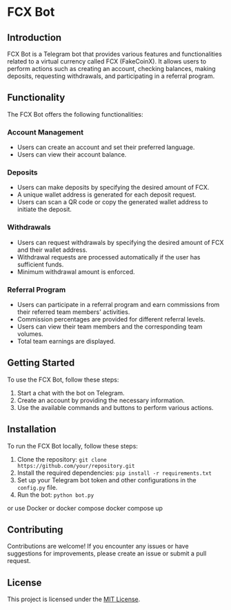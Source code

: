 # FCX Bot

## Introduction
FCX Bot is a Telegram bot that provides various features and functionalities related to a virtual currency called FCX (FakeCoinX). It allows users to perform actions such as creating an account, checking balances, making deposits, requesting withdrawals, and participating in a referral program.

## Functionality
The FCX Bot offers the following functionalities:

### Account Management
- Users can create an account and set their preferred language.
- Users can view their account balance.

### Deposits
- Users can make deposits by specifying the desired amount of FCX.
- A unique wallet address is generated for each deposit request.
- Users can scan a QR code or copy the generated wallet address to initiate the deposit.

### Withdrawals
- Users can request withdrawals by specifying the desired amount of FCX and their wallet address.
- Withdrawal requests are processed automatically if the user has sufficient funds.
- Minimum withdrawal amount is enforced.

### Referral Program
- Users can participate in a referral program and earn commissions from their referred team members' activities.
- Commission percentages are provided for different referral levels.
- Users can view their team members and the corresponding team volumes.
- Total team earnings are displayed.

## Getting Started
To use the FCX Bot, follow these steps:
1. Start a chat with the bot on Telegram.
2. Create an account by providing the necessary information.
3. Use the available commands and buttons to perform various actions.

## Installation
To run the FCX Bot locally, follow these steps:
1. Clone the repository: `git clone https://github.com/your/repository.git`
2. Install the required dependencies: `pip install -r requirements.txt`
3. Set up your Telegram bot token and other configurations in the `config.py` file.
4. Run the bot: `python bot.py`


or use Docker or docker compose
docker compose up 

## Contributing
Contributions are welcome! If you encounter any issues or have suggestions for improvements, please create an issue or submit a pull request.

## License
This project is licensed under the [MIT License](LICENSE).